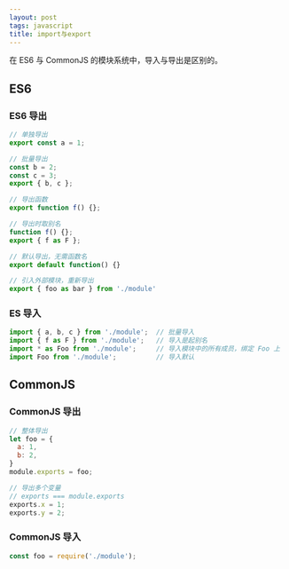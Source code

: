 ```yaml
---
layout: post
tags: javascript
title: import与export
---
```


在 ES6 与 CommonJS 的模块系统中，导入与导出是区别的。

## ES6

### ES6 导出

```javascript
// 单独导出
export const a = 1;

// 批量导出
const b = 2;
const c = 3;
export { b, c };

// 导出函数
export function f() {};

// 导出时取别名
function f() {};
export { f as F };

// 默认导出，无需函数名
export default function() {}

// 引入外部模块，重新导出
export { foo as bar } from './module'
```

### ES 导入

```javascript
import { a, b, c } from './module';  // 批量导入
import { f as F } from './module';   // 导入是起别名
import * as Foo from './module';     // 导入模块中的所有成员，绑定 Foo 上
import Foo from './module';          // 导入默认
```

## CommonJS

### CommonJS 导出

```javascript
// 整体导出
let foo = {
  a: 1,
  b: 2,
}
module.exports = foo;

// 导出多个变量
// exports === module.exports
exports.x = 1;
exports.y = 2;
```

### CommonJS 导入

```javascript
const foo = require('./module');
```
